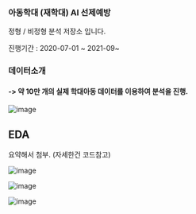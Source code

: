 ### 아동학대 (재학대) AI 선제예방
정형 / 비정형 분석 저장소 입니다. 

진행기간 : 2020-07-01 ~ 2021-09~ 
### 데이터소개

#### -> 약 10만 개의 실제 학대아동 데이터를 이용하여 분석을 진행. 
![image](https://user-images.githubusercontent.com/71698417/114969801-13e4dd80-9eb4-11eb-9533-360663de46ff.png)

## EDA 
요약해서 첨부. (자세한건 코드참고)

![image](https://user-images.githubusercontent.com/71698417/114970021-89e94480-9eb4-11eb-934c-20d1455e9e36.png)

![image](https://user-images.githubusercontent.com/71698417/114970065-a2595f00-9eb4-11eb-95f3-e61b08be727d.png)

![image](https://user-images.githubusercontent.com/71698417/114970093-b1d8a800-9eb4-11eb-877b-44dd395cb883.png)

